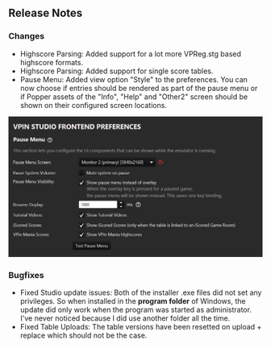 ## Release Notes

### Changes

- Highscore Parsing: Added support for a lot more VPReg.stg based highscore formats.
- Highscore Parsing: Added support for single score tables.
- Pause Menu: Added view option "Style" to the preferences. You can now choose if entries should be rendered as part of the pause menu or if Popper assets of the "Info", "Help" and "Other2" screen should be shown on their configured screen locations. 

<img src="https://raw.githubusercontent.com/syd711/vpin-studio/main/documentation/preferences/pause-menu.png" width="600" />

### Bugfixes

- Fixed Studio update issues: Both of the installer .exe files did not set any privileges. So when installed in the **program folder** of Windows, the update did only work when the program was started as administrator. I've never noticed because I did use another folder all the time.
- Fixed Table Uploads: The table versions have been resetted on upload + replace which should not be the case.
